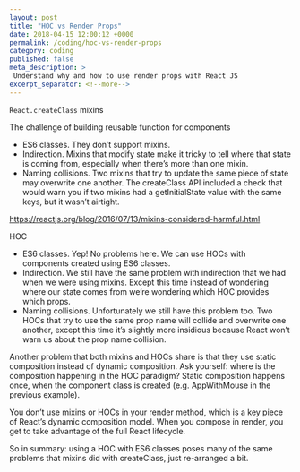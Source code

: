 ```yaml
---
layout: post
title: "HOC vs Render Props"
date: 2018-04-15 12:00:12 +0000
permalink: /coding/hoc-vs-render-props
category: coding
published: false
meta_description: >
 Understand why and how to use render props with React JS 
excerpt_separator: <!--more-->
---
```


`React.createClass` mixins

The challenge of building reusable function for components

- ES6 classes. They don’t support mixins.
- Indirection. Mixins that modify state make it tricky to tell where that state is coming from, especially when there’s more than one mixin.
- Naming collisions. Two mixins that try to update the same piece of state may overwrite one another. The createClass API included a check that would warn you if two mixins had a getInitialState value with the same keys, but it wasn’t airtight.

https://reactjs.org/blog/2016/07/13/mixins-considered-harmful.html


HOC

- ES6 classes. Yep! No problems here. We can use HOCs with components created using ES6 classes.
- Indirection. We still have the same problem with indirection that we had when we were using mixins. Except this time instead of wondering where our state comes from we’re wondering which HOC provides which props.
- Naming collisions. Unfortunately we still have this problem too. Two HOCs that try to use the same prop name will collide and overwrite one another, except this time it’s slightly more insidious because React won’t warn us about the prop name collision.

Another problem that both mixins and HOCs share is that they use static composition instead of dynamic composition. Ask yourself: where is the composition happening in the HOC paradigm? Static composition happens once, when the component class is created (e.g. AppWithMouse in the previous example).

You don’t use mixins or HOCs in your render method, which is a key piece of React’s dynamic composition model. When you compose in render, you get to take advantage of the full React lifecycle.

So in summary: using a HOC with ES6 classes poses many of the same problems that mixins did with createClass, just re-arranged a bit.
